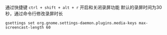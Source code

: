 通过快捷键 `ctrl + shift + alt + r` 开启和关闭录屏功能
默认的录屏时间为30秒，通过命令行修改录屏时长
```
gsettings set org.gnome.settings-daemon.plugins.media-keys max-screencast-length 60
```